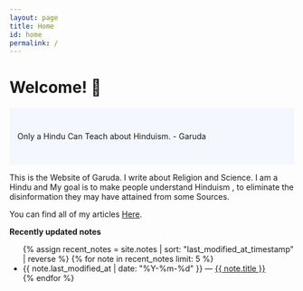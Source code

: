 ```yaml
---
layout: page
title: Home
id: home
permalink: /
---
```


# Welcome! 🙏

<p style="padding: 3em 1em; background: #f5f7ff; border-radius: 4px;">
  Only a Hindu Can Teach about Hinduism. - Garuda
</p>

This is the Website of Garuda. I write about Religion and Science. I am a Hindu and My goal is to make people understand Hinduism , to eliminate the disinformation they may have attained from some Sources.

You can find all of my articles  <a class="internal-link" href="/articles">Here</a>.

<strong>Recently updated notes</strong>

<ul>
  {% assign recent_notes = site.notes | sort: "last_modified_at_timestamp" | reverse %}
  {% for note in recent_notes limit: 5 %}
    <li>
      {{ note.last_modified_at | date: "%Y-%m-%d" }} — <a class="internal-link" href="{{ note.url }}">{{ note.title }}</a>
    </li>
  {% endfor %}
</ul>

<style>
  .wrapper {
    max-width: 46em;
  }
</style>
